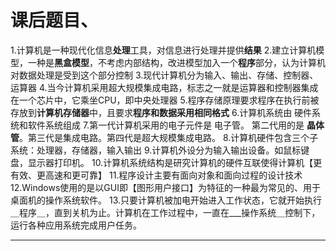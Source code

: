 # 课后题目、


1.计算机是一种现代化信息**处理**工具，对信息进行处理并提供**结果**
2.建立计算机模型，一种是**黑盒模型**，不考虑内部结构，改进模型加入一个**程序**部分，认为计算机对数据处理是受到这个部分控制
3.现代计算机分为输入、输出、存储、控制器、运算器
4.当今计算机采用超大规模集成电路，标志之一就是运算器和控制器集成在一个芯片中，它乘坐CPU，即中央处理器
5.程序存储原理要求程序在执行前被存放到**计算机存储器**中，且要求**程序和数据采用相同格式**
6.计算机系统由 硬件系统和软件系统组成
7.第一代计算机采用的电子元件是  电子管。 第二代用的是 **晶体管**。第三代是集成电路。第四代是超大规模集成电路。
8.计算机硬件包含三个子系统：处理器，存储器，输入输出
9.计算机外设分为输入输出设备。如鼠标键盘，显示器打印机。
10.计算机系统结构是研究计算机的硬件互联使得计算机【更有效、更高速和更可靠】
11.程序设计主要有面向对象和面向过程的设计技术
12.Windows使用的是以GUI即【图形用户接口】为特征的一种最为常见的、用于桌面机的操作系统软件。
13.只要计算机被加电开始进入工作状态，它就开始执行＿程序＿，直到关机为止。计算机在工作过程中，一直在___操作系统＿控制下，运行各种应用系统完成用户任务。

---

